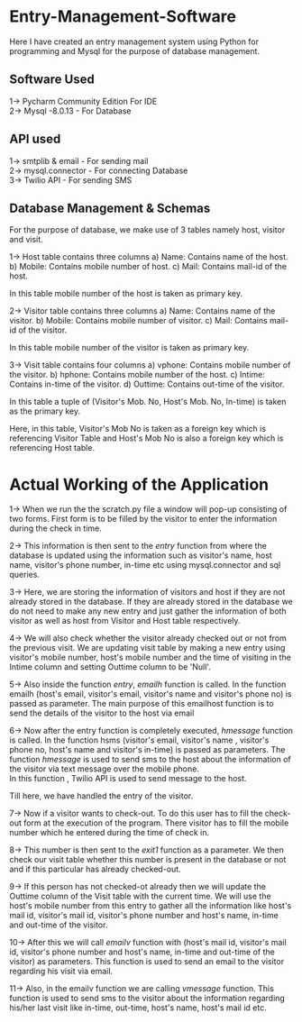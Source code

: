 # Entry-Management-Software
Here I have created an entry management system using Python for programming and Mysql for the purpose of database management.

## Software Used  
1-> Pycharm Community Edition  For IDE  
2-> Mysql -8.0.13 - For Database  

## API used  
1-> smtplib & email - For sending mail  
2-> mysql.connector - For connecting Database  
3-> Twilio API - For sending SMS  
  
## Database Management & Schemas   
For the purpose of database, we make use of 3 tables namely host, visitor and visit.

1-> Host table contains three columns
		a) Name: Contains name of the host.
		b) Mobile: Contains mobile number of host.
		c) Mail: Contains mail-id of the host.

In this table mobile number of the host is taken as primary key.

2-> Visitor table contains three columns
		a) Name: Contains name of the visitor.
		b) Mobile: Contains mobile number of visitor.
		c) Mail: Contains mail-id of the visitor.

In this table mobile number of the visitor is taken as primary key.

3-> Visit table contains four columns
		a) vphone: Contains mobile number of the visitor.
		b) hphone: Contains mobile number of the host.
		c) Intime: Contains in-time of the visitor.
		d) Outtime: Contains out-time of the visitor.
		
In this table a tuple of (Visitor's Mob. No, Host's Mob. No, In-time) is taken as the primary key.

Here, in this table, Visitor's Mob No is taken as a foreign key which is referencing Visitor Table and Host's Mob No is also a foreign key which is referencing Host table.  
  
# Actual Working of the Application  
1-> When we run the the scratch.py file a window will pop-up consisting of two forms. First form is to be filled by the visitor to enter the information during the check in time. 
  
2-> This information is then sent to the *entry* function from where the database is updated using the information such as visitor's name, host name,
visitor's phone number, in-time etc using mysql.connector and sql queries.

3-> Here, we are storing the information of visitors and host if they are not already stored in the database. If they are already stored in the database we do not need to make any new entry and just gather the information of both visitor as well as host from Visitor and Host table respectively. 

4-> We will also check whether the visitor already checked out or not from the previous visit. We are updating visit table by making a new entry using visitor's mobile number, host's mobile number and the time of visiting in the Intime column and setting Outtime column to be 'Null'.

5-> Also inside the function *entry*, *emailh* function is called. In the function emailh (host's email, visitor's email, visitor's name and visitor's phone no) is passed as parameter. The main purpose of this emailhost function is to send the details of the visitor to the host via email
  
6-> Now after the entry function is completely executed, *hmessage* function is called. In the function hsms (visitor's email, visitor's name , visitor's phone no, host's name and visitor's in-time) is passed as parameters. The function *hmessage* is used to send sms to the host about the information of the visitor via text message over the mobile phone.  
In this function , Twilio API is used to send message to the host.  
  
Till here, we have handled the entry of the visitor. 

7-> Now if a visitor wants to check-out. To do this user has to fill the check-out form at the execution of the program. There visitor has to fill the mobile number which he entered during the time of check in. 
  
8-> This number is then sent to the *exit1* function as a parameter. We then check our visit table whether this number is present in the database or not and if this particular has already checked-out.

9-> If this person has not checked-ot already then we will update the Outtime column of the Visit table with the current time.
We will use the host's mobile number from this entry to gather all the information like host's mail id, visitor's mail id, visitor's phone number and host's name, in-time and out-time of the visitor.

10-> After this we will call *emailv* function with (host's mail id, visitor's mail id, visitor's phone number and host's name, in-time and out-time of the visitor) as parameters. This function is used to send an email to the visitor regarding his visit via email.

11->  Also, in the emailv function we are calling *vmessage* function. This function is used to send sms to the visitor about the information regarding his/her last visit like in-time, out-time, host's name, host's mail id etc.

